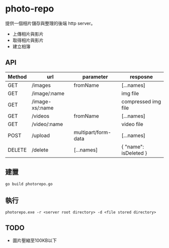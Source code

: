 # photo-repo

提供一個相片儲存與整理的後端 http server。
 - 上傳相片與影片
 - 取得相片與影片
 - 建立相簿

## API
| Method | url | parameter | resposne |
| ------ | ------ | ------ | ------ |
| GET | /images | fromName | [...names] |
| GET | /image/:name | | img file |
| GET | /image-xs/:name | | compressed img file |
| GET | /videos | fromName | [...names] |
| GET | /video/:name | | video file |
| POST | /upload | multipart/form-data | [...names] |
| DELETE | /delete | [...names] | { "name": isDeleted } |

## 建置
`go build photorepo.go`

## 執行
`photorepo.exe -r <server root directory> -d <file stored directory>`

## TODO
 - 圖片壓縮至100KB以下
